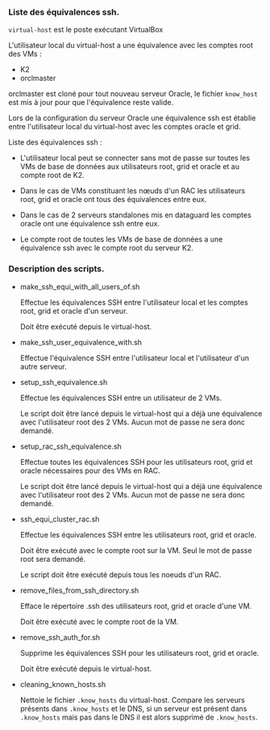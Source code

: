 ### Liste des équivalences ssh.

`virtual-host` est le poste exécutant VirtualBox

L'utilisateur local du virtual-host a une équivalence avec les comptes root des
VMs :
* K2
* orclmaster

orclmaster est cloné pour tout nouveau serveur Oracle, le fichier `know_host`
est mis à jour pour que l'équivalence reste valide.

Lors de la configuration du serveur Oracle une équivalence ssh est établie entre
l'utilisateur local du virtual-host avec les comptes oracle et grid.

Liste des équivalences ssh :

* L'utilisateur local peut se connecter sans mot de passe sur toutes les VMs de
base de données aux utilisateurs root, grid et oracle et au compte root de K2.

* Dans le cas de VMs constituant les nœuds d'un RAC les utilisateurs root, grid et
oracle ont tous des équivalences entre eux.

* Dans le cas de 2 serveurs standalones mis en dataguard les comptes oracle ont une
équivalence ssh entre eux.

* Le compte root de toutes les VMs de base de données a une équivalence ssh avec
le compte root du serveur K2.

### Description des scripts.

*	make_ssh_equi_with_all_users_of.sh

	Effectue les équivalences SSH entre l'utilisateur local et les comptes root,
	grid et oracle d'un serveur.

	Doit être exécuté depuis le virtual-host.

*	make_ssh_user_equivalence_with.sh

	Effectue l'équivalence SSH entre l'utilisateur local et l'utilisateur d'un
	autre serveur.

*	setup_ssh_equivalence.sh

	Effectue les équivalences SSH entre un utilisateur de 2 VMs.

	Le script doit être lancé depuis le virtual-host qui a déjà une équivalence
	avec l'utilisateur root des 2 VMs. Aucun mot de passe ne sera donc demandé.

*	setup_rac_ssh_equivalence.sh

	Effectue toutes les équivalences SSH pour les utilisateurs root, grid et oracle
	nécessaires pour des VMs en RAC.
	
	Le script doit être lancé depuis le virtual-host qui a déjà une équivalence
	avec l'utilisateur root des 2 VMs. Aucun mot de passe ne sera donc demandé.


*	ssh_equi_cluster_rac.sh

	Effectue les équivalences SSH entre les utilisateurs root, grid et oracle.

	Doit être exécuté avec le compte root sur la VM. Seul le mot de passe root
	sera demandé.

	Le script doit être exécuté depuis tous les noeuds d'un RAC.

*	remove_files_from_ssh_directory.sh

	Efface le répertoire .ssh des utilisateurs root, grid et oracle d'une VM.

	Doit être exécuté avec le compte root de la VM.

*	remove_ssh_auth_for.sh

	Supprime les équivalences SSH pour les utilisateurs root, grid et oracle.

	Doit être exécuté depuis le virtual-host.

*	cleaning_known_hosts.sh

	Nettoie le fichier `.know_hosts` du virtual-host. Compare les serveurs
	présents dans `.know_hosts` et le DNS, si un serveur est présent dans `.know_hosts`
	mais pas dans le DNS il est alors supprimé de `.know_hosts`.
